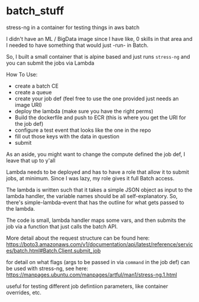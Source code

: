 # batch_stuff
stress-ng in a container for testing things in aws batch

I didn't have an ML / BigData image since I have like, 0 skills in that area and I needed to have something that would just -run- in Batch. 

So, I built a small container that is alpine based and just runs `stress-ng` and you can submit the jobs via Lambda

How To Use:
  - create a batch CE
  - create a queue
  - create your job def (feel free to use the one provided just needs an image URI)
  - deploy the lambda (make sure you have the right perms)
  - Build the dockerfile and push to ECR (this is where you get the URI for the job def)
  - configure a test event that looks like the one in the repo 
  - fill out those keys with the data in question
  - submit 

As an aside, you might want to change the compute defined the job def, I leave that up to y'all 

Lambda needs to be deployed and has to have a role that allow it to submit jobs, at minimum. 
Since I was lazy, my role gives it full Batch access. 

The lambda is written such that it takes a simple JSON object as input to the lambda handler, the variable names should be all self-explanatory. 
So, there's simple-lambda-event that has the outline for what gets passed to the lambda. 

The code is small, lambda handler maps some vars, and then submits the job via a function that just calls the batch API. 

More detail about the request structure can be found here: https://boto3.amazonaws.com/v1/documentation/api/latest/reference/services/batch.html#Batch.Client.submit_job


for detail on what flags (args to be passed in via `command` in the job def) can be used with stress-ng, see here: https://manpages.ubuntu.com/manpages/artful/man1/stress-ng.1.html

useful for testing different job defintiion parameters, like container overrides, etc. 
